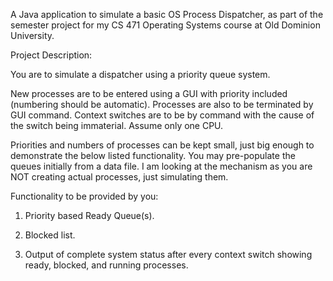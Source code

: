 A Java application to simulate a basic OS Process Dispatcher, 
as part of the semester project for my CS 471 Operating Systems
 course at Old Dominion University.

Project Description:

You are to simulate a dispatcher using a priority queue system. 

New processes are to be entered using a GUI with priority included
(numbering should be automatic). Processes are also to be terminated
by GUI command. Context switches are to be by command with the cause of the
switch being immaterial. Assume only one CPU.

Priorities and numbers of processes can be kept small, just big enough
to demonstrate the below listed functionality. You may pre-populate the
queues initially from a data file. I am looking at the mechanism as you
are NOT creating actual processes, just simulating them.

Functionality to be provided by you:

1. Priority based Ready Queue(s).

2. Blocked list.

3. Output of complete system status after every context switch showing
   ready, blocked, and running processes.
